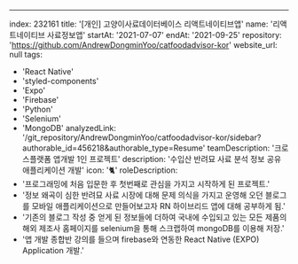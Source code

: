 ---
index:  232161
title: '[개인] 고양이사료데이터베이스 리액트네이티브앱'
name: '리액트네이티브 사료정보앱'
startAt: '2021-07-07'
endAt: '2021-09-25'
repository: 'https://github.com/AndrewDongminYoo/catfoodadvisor-kor'
website_url: null
tags:
  - 'React Native'
  - 'styled-components'
  - 'Expo'
  - 'Firebase'
  - 'Python'
  - 'Selenium'
  - 'MongoDB'
analyzedLink: '/git_repository/AndrewDongminYoo/catfoodadvisor-kor/sidebar?authorable_id=456218&authorable_type=Resume'
teamDescription: '크로스플랫폼 앱개발 1인 프로젝트'
description: '수입산 반려묘 사료 분석 정보 공유 애플리케이션 개발'
icon: '🐈'
roleDescription:
  - '프로그래밍에 처음 입문한 후 첫번째로 관심을 가지고 시작하게 된 프로젝트.'
  - '정보 왜곡이 심한 반려묘 사료 시장에 대해 문제 의식을 가지고 운영해 오던 블로그를 모바일 애플리케이션으로 만들어보고자 RN 하이브리드 앱에 대해 공부하게 됨.'
  - '기존의 블로그 작성 중 얻게 된 정보들에 더하여 국내에 수입되고 있는 모든 제품의 해외 제조사 홈페이지를 selenium을 통해 스크랩하여 mongoDB를 이용해 저장.'
  - '앱 개발 종합반 강의를 들으며 firebase와 연동한 React Native (EXPO) Application 개발.'
